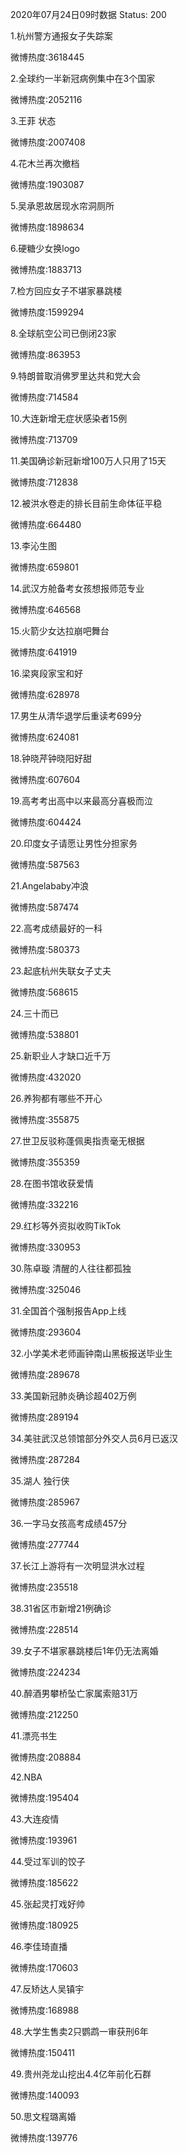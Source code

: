 2020年07月24日09时数据
Status: 200

1.杭州警方通报女子失踪案

微博热度:3618445

2.全球约一半新冠病例集中在3个国家

微博热度:2052116

3.王菲 状态

微博热度:2007408

4.花木兰再次撤档

微博热度:1903087

5.吴承恩故居现水帘洞厕所

微博热度:1898634

6.硬糖少女换logo

微博热度:1883713

7.检方回应女子不堪家暴跳楼

微博热度:1599294

8.全球航空公司已倒闭23家

微博热度:863953

9.特朗普取消佛罗里达共和党大会

微博热度:714584

10.大连新增无症状感染者15例

微博热度:713709

11.美国确诊新冠新增100万人只用了15天

微博热度:712838

12.被洪水卷走的排长目前生命体征平稳

微博热度:664480

13.李沁生图

微博热度:659801

14.武汉方舱备考女孩想报师范专业

微博热度:646568

15.火箭少女达拉崩吧舞台

微博热度:641919

16.梁爽段家宝和好

微博热度:628978

17.男生从清华退学后重读考699分

微博热度:624081

18.钟晓芹钟晓阳好甜

微博热度:607604

19.高考考出高中以来最高分喜极而泣

微博热度:604424

20.印度女子请愿让男性分担家务

微博热度:587563

21.Angelababy冲浪

微博热度:587474

22.高考成绩最好的一科

微博热度:580373

23.起底杭州失联女子丈夫

微博热度:568615

24.三十而已

微博热度:538801

25.新职业人才缺口近千万

微博热度:432020

26.养狗都有哪些不开心

微博热度:355875

27.世卫反驳称蓬佩奥指责毫无根据

微博热度:355359

28.在图书馆收获爱情

微博热度:332216

29.红杉等外资拟收购TikTok

微博热度:330953

30.陈卓璇 清醒的人往往都孤独

微博热度:325046

31.全国首个强制报告App上线

微博热度:293604

32.小学美术老师画钟南山黑板报送毕业生

微博热度:289678

33.美国新冠肺炎确诊超402万例

微博热度:289194

34.美驻武汉总领馆部分外交人员6月已返汉

微博热度:287284

35.湖人 独行侠

微博热度:285967

36.一字马女孩高考成绩457分

微博热度:277744

37.长江上游将有一次明显洪水过程

微博热度:235518

38.31省区市新增21例确诊

微博热度:228514

39.女子不堪家暴跳楼后1年仍无法离婚

微博热度:224234

40.醉酒男攀桥坠亡家属索赔31万

微博热度:212250

41.漂亮书生

微博热度:208884

42.NBA

微博热度:195404

43.大连疫情

微博热度:193961

44.受过军训的饺子

微博热度:185622

45.张起灵打戏好帅

微博热度:180925

46.李佳琦直播

微博热度:170603

47.反矫达人吴镇宇

微博热度:168988

48.大学生售卖2只鹦鹉一审获刑6年

微博热度:150411

49.贵州尧龙山挖出4.4亿年前化石群

微博热度:140093

50.思文程璐离婚

微博热度:139776

